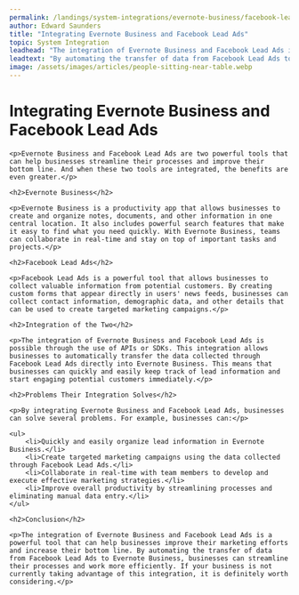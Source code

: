 ```yaml
---
permalink: /landings/system-integrations/evernote-business/facebook-lead-ads
author: Edward Saunders
title: "Integrating Evernote Business and Facebook Lead Ads"
topic: System Integration
leadhead: "The integration of Evernote Business and Facebook Lead Ads is a powerful tool that can help businesses improve their marketing efforts and increase their bottom line"
leadtext: "By automating the transfer of data from Facebook Lead Ads to Evernote Business, businesses can streamline their processes and work more efficiently. If your business is not currently taking advantage of this integration, it is definitely worth considering."
image: /assets/images/articles/people-sitting-near-table.webp
---
```

<div class="arttext">
	<h1>Integrating Evernote Business and Facebook Lead Ads</h1>

	<p>Evernote Business and Facebook Lead Ads are two powerful tools that can help businesses streamline their processes and improve their bottom line. And when these two tools are integrated, the benefits are even greater.</p>

	<h2>Evernote Business</h2>

	<p>Evernote Business is a productivity app that allows businesses to create and organize notes, documents, and other information in one central location. It also includes powerful search features that make it easy to find what you need quickly. With Evernote Business, teams can collaborate in real-time and stay on top of important tasks and projects.</p>

	<h2>Facebook Lead Ads</h2>

	<p>Facebook Lead Ads is a powerful tool that allows businesses to collect valuable information from potential customers. By creating custom forms that appear directly in users' news feeds, businesses can collect contact information, demographic data, and other details that can be used to create targeted marketing campaigns.</p>

	<h2>Integration of the Two</h2>

	<p>The integration of Evernote Business and Facebook Lead Ads is possible through the use of APIs or SDKs. This integration allows businesses to automatically transfer the data collected through Facebook Lead Ads directly into Evernote Business. This means that businesses can quickly and easily keep track of lead information and start engaging potential customers immediately.</p>

	<h2>Problems Their Integration Solves</h2>

	<p>By integrating Evernote Business and Facebook Lead Ads, businesses can solve several problems. For example, businesses can:</p>

	<ul>
		<li>Quickly and easily organize lead information in Evernote Business.</li>
		<li>Create targeted marketing campaigns using the data collected through Facebook Lead Ads.</li>
		<li>Collaborate in real-time with team members to develop and execute effective marketing strategies.</li>
		<li>Improve overall productivity by streamlining processes and eliminating manual data entry.</li>
	</ul>

	<h2>Conclusion</h2>

	<p>The integration of Evernote Business and Facebook Lead Ads is a powerful tool that can help businesses improve their marketing efforts and increase their bottom line. By automating the transfer of data from Facebook Lead Ads to Evernote Business, businesses can streamline their processes and work more efficiently. If your business is not currently taking advantage of this integration, it is definitely worth considering.</p>

</div>